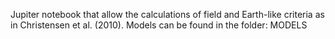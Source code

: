 Jupiter notebook that allow the calculations of field and Earth-like criteria as in Christensen et al. (2010).
Models can be found in the folder: MODELS
